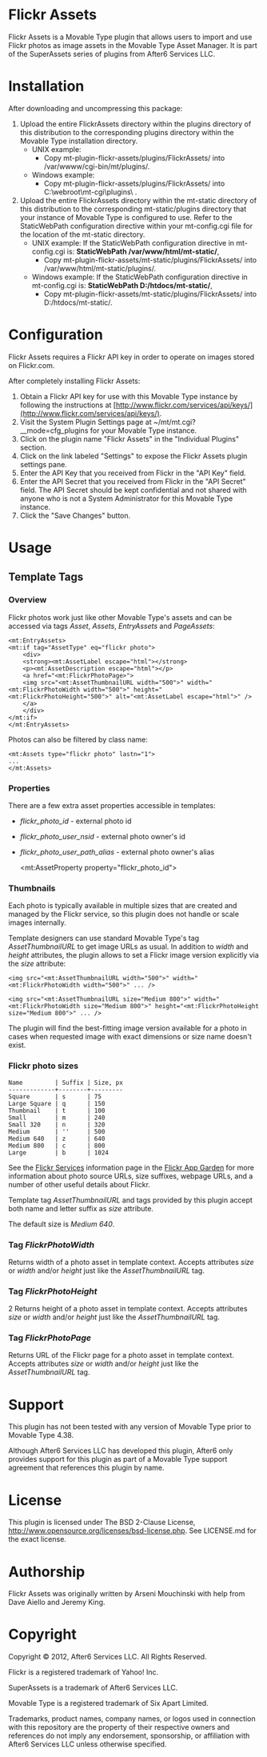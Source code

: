 # Flickr Assets

Flickr Assets is a Movable Type plugin that allows users to import and use Flickr photos as image assets in the Movable Type Asset Manager.  It is part of the SuperAssets series of plugins from After6 Services LLC.

# Installation

After downloading and uncompressing this package:

1. Upload the entire FlickrAssets directory within the plugins directory of this distribution to the corresponding plugins directory within the Movable Type installation directory.
    * UNIX example:
        * Copy mt-plugin-flickr-assets/plugins/FlickrAssets/ into /var/wwww/cgi-bin/mt/plugins/.
    * Windows example:
        * Copy mt-plugin-flickr-assets/plugins/FlickrAssets/ into C:\webroot\mt-cgi\plugins\ .
2. Upload the entire FlickrAssets directory within the mt-static directory of this distribution to the corresponding mt-static/plugins directory that your instance of Movable Type is configured to use.  Refer to the StaticWebPath configuration directive within your mt-config.cgi file for the location of the mt-static directory.
    * UNIX example: If the StaticWebPath configuration directive in mt-config.cgi is: **StaticWebPath  /var/www/html/mt-static/**,
        * Copy mt-plugin-flickr-assets/mt-static/plugins/FlickrAssets/ into /var/www/html/mt-static/plugins/.
    * Windows example: If the StaticWebPath configuration directive in mt-config.cgi is: **StaticWebPath D:/htdocs/mt-static/**,
        * Copy mt-plugin-flickr-assets/mt-static/plugins/FlickrAssets/ into D:/htdocs/mt-static/.

# Configuration

Flickr Assets requires a Flickr API key in order to operate on images stored on Flickr.com.

After completely installing Flickr Assets:

1. Obtain a Flickr API key for use with this Movable Type instance by following the instructions at [http://www.flickr.com/services/api/keys/](http://www.flickr.com/services/api/keys/).
2. Visit the System Plugin Settings page at ~/mt/mt.cgi?__mode=cfg_plugins for your Movable Type instance.
3. Click on the plugin name "Flickr Assets" in the "Individual Plugins" section.
4. Click on the link labeled "Settings" to expose the Flickr Assets plugin settings pane.
5. Enter the API Key that you received from Flickr in the "API Key" field.
6. Enter the API Secret that you received from Flickr in the "API Secret" field.  The API Secret should be kept confidential and not shared with anyone who is not a System Administrator for this Movable Type instance.
7. Click the "Save Changes" button.

# Usage

## Template Tags

### Overview

Flickr photos work just like other Movable Type's assets and can be accessed via tags *Asset*, *Assets*, *EntryAssets* and *PageAssets*:

    <mt:EntryAssets>
    <mt:if tag="AssetType" eq="flickr photo">
        <div>
        <strong><mt:AssetLabel escape="html"></strong>
        <p><mt:AssetDescription escape="html"></p>
        <a href="<mt:FlickrPhotoPage>">
        <img src="<mt:AssetThumbnailURL width="500">" width="<mt:FlickrPhotoWidth width="500">" height="<mt:FlickrPhotoHeight="500">" alt="<mt:AssetLabel escape="html">" />
        </a>
        </div>
    </mt:if>
    </mt:EntryAssets>

Photos can also be filtered by class name:

    <mt:Assets type="flickr photo" lastn="1">
    ...
    </mt:Assets>

### Properties

There are a few extra asset properties accessible in templates:

* *flickr_photo_id* - external photo id
* *flickr_photo_user_nsid* - external photo owner's id
* *flickr_photo_user_path_alias* - external photo owner's alias

    <mt:AssetProperty property="flickr_photo_id">

### Thumbnails

Each photo is typically available in multiple sizes that are created and managed by the Flickr service, so this plugin does not handle or scale images internally.

Template designers can use standard Movable Type's tag *AssetThumbnailURL* to get image URLs as usual. In addition to *width* and *height* attributes, the plugin allows to set a Flickr image version explicitly via the *size* attribute:

    <img src="<mt:AssetThumbnailURL width="500">" width="<mt:FlickrPhotoWidth width="500">" ... />
 
    <img src="<mt:AssetThumbnailURL size="Medium 800">" width="<mt:FlickrPhotoWidth size="Medium 800">" height="<mt:FlickrPhotoHeight size="Medium 800">" ... />

The plugin will find the best-fitting image version available for a photo in cases when requested image with exact dimensions or size name doesn't exist.

### Flickr photo sizes

    Name         | Suffix | Size, px
    -------------+--------+---------
    Square       | s      | 75       
    Large Square | q      | 150      
    Thumbnail    | t      | 100      
    Small        | m      | 240      
    Small 320    | n      | 320      
    Medium       | ''     | 500      
    Medium 640   | z      | 640      
    Medium 800   | c      | 800      
    Large        | b      | 1024     

See the [Flickr Services](http://www.flickr.com/services/api/misc.urls.html) information page in the [Flickr App Garden](http://www.flickr.com/services/) for more information about photo source URLs, size suffixes, webpage URLs, and a number of other useful details about Flickr.

Template tag *AssetThumbnailURL* and tags provided by this plugin accept both name and letter suffix as *size* attribute.

The default size is *Medium 640*.

### Tag *FlickrPhotoWidth*

Returns width of a photo asset in template context. Accepts attributes *size* or *width* and/or *height* just like the *AssetThumbnailURL* tag.

### Tag *FlickrPhotoHeight*
2
Returns height of a photo asset in template context. Accepts attributes *size* or *width* and/or *height* just like the *AssetThumbnailURL* tag.

### Tag *FlickrPhotoPage*

Returns URL of the Flickr page for a photo asset in template context. Accepts attributes *size* or *width* and/or *height* just like the *AssetThumbnailURL* tag.

# Support

This plugin has not been tested with any version of Movable Type prior to Movable Type 4.38.

Although After6 Services LLC has developed this plugin, After6 only provides support for this plugin as part of a Movable Type support agreement that references this plugin by name.

# License

This plugin is licensed under The BSD 2-Clause License, http://www.opensource.org/licenses/bsd-license.php.  See LICENSE.md for the exact license.

# Authorship

Flickr Assets was originally written by Arseni Mouchinski with help from Dave Aiello and Jeremy King.

# Copyright

Copyright &copy; 2012, After6 Services LLC.  All Rights Reserved.

Flickr is a registered trademark of Yahoo! Inc.

SuperAssets is a trademark of After6 Services LLC.

Movable Type is a registered trademark of Six Apart Limited.

Trademarks, product names, company names, or logos used in connection with this repository are the property of their respective owners and references do not imply any endorsement, sponsorship, or affiliation with After6 Services LLC unless otherwise specified.
